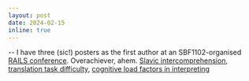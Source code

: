 ```yaml
---
layout: post
date: 2024-02-15
inline: true
---
```


-- I have three (sic!) posters as the first author at an SBF1102-organised <a href="https://sfb1102.uni-saarland.de/sfb-conference-2025/" target="blank">RAILS conference</a>. Overachiever, ahem.
<a href="assets/pdf/45_rails_poster_slavic_maria.pdf" target="blank">Slavic intercomprehension</a>, 
<a href="assets/pdf/72_rails_poster_subs.pdf" target="blank">translation task difficulty</a>, 
<a href="assets/pdf/71_rails_poster_mst.pdf" target="blank">cognitive load factors in interpreting</a>



